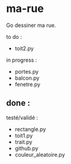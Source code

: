 # ma-rue
Go dessiner ma rue.

to do :
- toit2.py

in progress :
- portes.py
- balcon.py
- fenetre.py

done :
-

testé/validé :
- rectangle.py
- toit1.py
- trait.py
- github.py
- couleur_aleatoire.py
